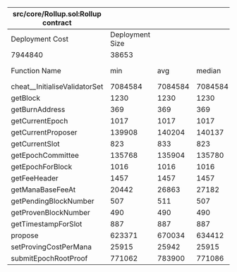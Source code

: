 | src/core/Rollup.sol:Rollup contract |                 |         |         |         |         |
|-------------------------------------|-----------------|---------|---------|---------|---------|
| Deployment Cost                     | Deployment Size |         |         |         |         |
| 7944840                             | 38653           |         |         |         |         |
| Function Name                       | min             | avg     | median  | max     | # calls |
| cheat__InitialiseValidatorSet       | 7084584         | 7084584 | 7084584 | 7084584 | 1       |
| getBlock                            | 1230            | 1230    | 1230    | 1230    | 12      |
| getBurnAddress                      | 369             | 369     | 369     | 369     | 1       |
| getCurrentEpoch                     | 1017            | 1017    | 1017    | 1017    | 397     |
| getCurrentProposer                  | 139908          | 140204  | 140137  | 144742  | 200     |
| getCurrentSlot                      | 823             | 833     | 823     | 4823    | 397     |
| getEpochCommittee                   | 135768          | 135904  | 135780  | 140057  | 100     |
| getEpochForBlock                    | 1016            | 1016    | 1016    | 1016    | 196     |
| getFeeHeader                        | 1457            | 1457    | 1457    | 1457    | 95      |
| getManaBaseFeeAt                    | 20442           | 26863   | 27182   | 34313   | 195     |
| getPendingBlockNumber               | 507             | 511     | 507     | 2507    | 401     |
| getProvenBlockNumber                | 490             | 490     | 490     | 490     | 3       |
| getTimestampForSlot                 | 887             | 887     | 887     | 887     | 195     |
| propose                             | 623371          | 670034  | 634412  | 1784572 | 100     |
| setProvingCostPerMana               | 25915           | 25942   | 25915   | 28715   | 101     |
| submitEpochRootProof                | 771062          | 783900  | 771086  | 809552  | 3       |
